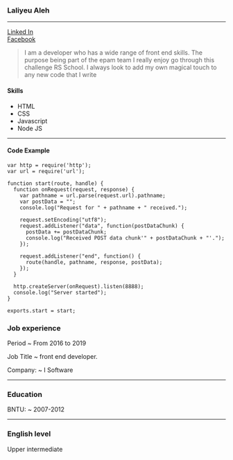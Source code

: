 ### Laliyeu Aleh
___

[Linked In](https://www.linkedin.com/in/ollie-laliev/)  
[Facebook](https://www.facebook.com/oleg.laliev)

>  I am a  developer who has a wide range of front end skills. The purpose being part of the epam team  I really enjoy go through this challenge RS School. I always look to add my own magical touch to any new code that I write

#### Skills  

+ HTML
+ CSS
+ Javascript
+ Node JS
___

#### Code Example
```
var http = require('http');
var url = require('url');

function start(route, handle) {
  function onRequest(request, response) {
    var pathname = url.parse(request.url).pathname;
    var postData = "";
    console.log("Request for " + pathname + " received.");

    request.setEncoding("utf8");
    request.addListener("data", function(postDataChunk) {
      postData += postDataChunk;
      console.log("Received POST data chunk'" + postDataChunk + "'.");
    });

    request.addListener("end", function() {
      route(handle, pathname, response, postData);
    });
  }

  http.createServer(onRequest).listen(8888);
  console.log("Server started");
}

exports.start = start;
 ```

### Job experience
Period
  ~ From 2016 to 2019

Job Title
 ~ front end developer.

Company:
 ~ I Software  

___

### Education
BNTU:
 ~ 2007-2012
___

### English level
Upper intermediate
